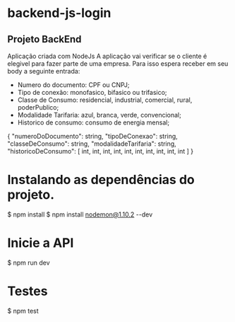 # backend-js-login

## Projeto BackEnd 
 Aplicação criada com NodeJs
 A aplicação vai verificar se o cliente é elegivel para fazer parte de uma empresa. Para isso espera receber em seu body a seguinte entrada: 
 
 - Numero do documento: CPF ou CNPJ;
 - Tipo de conexão: monofasico, bifasico ou trifasico;
 - Classe de Consumo: residencial, industrial, comercial, rural, poderPublico;
 - Modalidade Tarifaria: azul, branca, verde, convencional;
 - Historico de consumo: consumo de energia mensal;
 
 {
  "numeroDoDocumento": string,
  "tipoDeConexao": string,
  "classeDeConsumo": string,
  "modalidadeTarifaria": string,
  "historicoDeConsumo": [
    int, 
    int, 
    int, 
    int, 
    int, 
    int, 
    int, 
    int, 
    int,
    int
  ]
}
    
# Instalando as dependências do projeto.
  $ npm install
  $ npm install nodemon@1.10.2 --dev
    
# Inicie a API
  $ npm run dev
  
  
# Testes 

$ npm test
